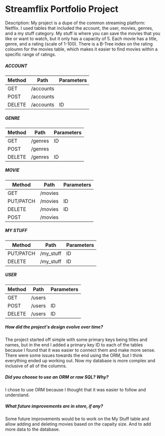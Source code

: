 
# Streamflix Portfolio Project

Description: My project is a dupe of the common streaming platform: Netflix. I used tables that included the account, the user, movies, genres, and a my stuff category. My stuff is where you can save the movies that you like or want to watch, but it only has a capacity of 5. Each movie has a title, genre, and a rating (scale of 1-100). There is a B-Tree index on the rating coloumn for the movies table, which makes it easier to find movies within a specific range of ratings.

##### ACCOUNT

| Method      | Path        | Parameters |
| ----------- | ----------- |------------|
| GET         | /accounts   |            |
| POST        | /accounts   |            |
| DELETE      | /accounts   | ID         |

##### GENRE

| Method      | Path        | Parameters |
| ----------- | ----------- |------------|
| GET         | /genres     | ID         |
| POST        | /genres     |            |
| DELETE      | /genres     | ID         |

##### MOVIE

| Method      | Path        | Parameters |
| ----------- | ----------- |------------|
| GET         | /movies     |            |
| PUT/PATCH   | /movies     | ID         |
| DELETE      | /movies     | ID         |
| POST        | /movies     |            |

##### MY STUFF

| Method      | Path        | Parameters |
| ----------- | ----------- |------------|
| PUT/PATCH   | /my_stuff   | ID         |
| DELETE      | /my_stuff   | ID         |

##### USER

| Method      | Path        | Parameters |
| ----------- | ----------- |------------|
| GET         | /users      |            |
| POST        | /users      | ID         |
| DELETE      | /users      | ID         |


##### How did the project's design evolve over time?

The project started off simple with some primary keys being titles and names, but in the end I added a primary key ID to each of the tables because I found that it was easier to connect them and make more sense. There were some issues towards the end using the ORM, but I think everything ended up working out. Now my database is more complex and inclusive of all of the columns. 

##### Did you choose to use an ORM or raw SQL? Why?

I chose to use ORM because I thought that it was easier to follow and understand. 

##### What future improvements are in store, if any?

Some future improvements would be to work on the My Stuff table and allow adding and deleting movies based on the capaity size. And to add more data to the database.
